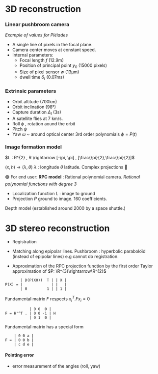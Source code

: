 # 3D reconstruction
### Linear pushbroom camera
*Example of values for Pléiades*
- A single line of pixels in the focal plane.
- Camera center moves at constant speed.
- Internal parameters:
  - Focal length $f$ (12.9m)
  - Position of principal point $y_0$ (15000 pixels)
  - Size of pixel sensor $w$ (13µm)
  - dwell time $\delta_{t}$ (0.07ms)


### Extrinsic parameters

- Orbit altitude (700km)
- Orbit inclination (98°)
- Capture duration $\Delta_{t}$ (3s)
- A satellite flies at 7 km/s.
- Roll $\phi$ , rotation aound the orbit
- Pitch $\psi$
- Yaw $\omega$ ~ around optical center
3rd order polynomials $\phi = P(t)$


### Image formation model
$L : R^{2} , R \rightarrow [-\pi, \pi] , [\frac{\pi}{2},\frac{\pi}{2}]$

$(x, h) \rightarrow (\lambda, \theta)$
$\lambda$ : longitude
$\theta$ latitude.
Complex projections :facepalm:

:green_circle: For end user: **RPC model** : Rational polynomial camera. *Rational polynomial functions with degree 3*



- Localization function $L$ : image to ground
- Projection $P$ ground to image.
160 coefficients.

Depth model (established around 2000 by a space shuttle.)



# 3D stereo reconstruction
- Registration
- Matching along epipolar lines.
Pushbroom : hyperbolic paraboloïd (instead of epipolar lines) e.g cannot do registration.

- Approximation of the RPC projection function by the first order Taylor approximation of $P: \R^{3}\rightarrow\R^{2}$
```
       | D(P(X0))  T | | X |
P(X) = |             | |   |
       | 0         1 | | 1 |
```


Fundamental matrix $F$ respects $x_{i}^T .F x_{i} = 0$ 

``` 
           | 0 0  0 |
F = H'^T . | 0 0 -1 | H
           | 0 1  0 |
```


Fundamental matrix has a special form

``` 
    | 0 0 a |
F = | 0 0 b |
    | c d e |
```

#### Pointing error
- error measurement of the angles (roll, yaw)